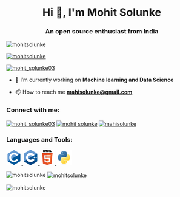 <h1 align="center">Hi 👋, I'm Mohit Solunke</h1>
<h3 align="center">An open source enthusiast from India</h3>

<p align="left"> <img src="https://komarev.com/ghpvc/?username=mohitsolunke&label=Profile%20views&color=0e75b6&style=flat" alt="mohitsolunke" /> </p>

<p align="left"> <a href="https://github.com/ryo-ma/github-profile-trophy"><img src="https://github-profile-trophy.vercel.app/?username=mohitsolunke" alt="mohitsolunke" /></a> </p>

<p align="left"> <a href="https://twitter.com/mohit_solunke03" target="blank"><img src="https://img.shields.io/twitter/follow/mohit_solunke03?logo=twitter&style=for-the-badge" alt="mohit_solunke03" /></a> </p>

- 🔭 I’m currently working on **Machine learning and Data Science**

- 📫 How to reach me **mahisolunke@gmail.com**

<h3 align="left">Connect with me:</h3>
<p align="left">
<a href="https://twitter.com/mohit_solunke03" target="blank"><img align="center" src="https://raw.githubusercontent.com/rahuldkjain/github-profile-readme-generator/master/src/images/icons/Social/twitter.svg" alt="mohit_solunke03" height="30" width="40" /></a>
<a href="https://linkedin.com/in/mohit solunke" target="blank"><img align="center" src="https://raw.githubusercontent.com/rahuldkjain/github-profile-readme-generator/master/src/images/icons/Social/linked-in-alt.svg" alt="mohit solunke" height="30" width="40" /></a>
<a href="https://www.hackerrank.com/mahisolunke" target="blank"><img align="center" src="https://raw.githubusercontent.com/rahuldkjain/github-profile-readme-generator/master/src/images/icons/Social/hackerrank.svg" alt="mahisolunke" height="30" width="40" /></a>
</p>

<h3 align="left">Languages and Tools:</h3>
<p align="left"> <a href="https://www.cprogramming.com/" target="_blank" rel="noreferrer"> <img src="https://raw.githubusercontent.com/devicons/devicon/master/icons/c/c-original.svg" alt="c" width="40" height="40"/> </a> <a href="https://www.w3schools.com/cpp/" target="_blank" rel="noreferrer"> <img src="https://raw.githubusercontent.com/devicons/devicon/master/icons/cplusplus/cplusplus-original.svg" alt="cplusplus" width="40" height="40"/> </a> <a href="https://www.w3.org/html/" target="_blank" rel="noreferrer"> <img src="https://raw.githubusercontent.com/devicons/devicon/master/icons/html5/html5-original-wordmark.svg" alt="html5" width="40" height="40"/> </a> <a href="https://www.python.org" target="_blank" rel="noreferrer"> <img src="https://raw.githubusercontent.com/devicons/devicon/master/icons/python/python-original.svg" alt="python" width="40" height="40"/> </a> </p>

<p><img align="left" src="https://github-readme-stats.vercel.app/api/top-langs?username=mohitsolunke&show_icons=true&locale=en&layout=compact" alt="mohitsolunke" /></p>

<p>&nbsp;<img align="center" src="https://github-readme-stats.vercel.app/api?username=mohitsolunke&show_icons=true&locale=en" alt="mohitsolunke" /></p>

<p><img align="center" src="https://github-readme-streak-stats.herokuapp.com/?user=mohitsolunke&" alt="mohitsolunke" /></p>
